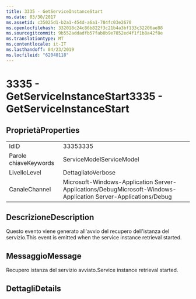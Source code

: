 ```yaml
---
title: 3335 - GetServiceInstanceStart
ms.date: 03/30/2017
ms.assetid: c35025d1-b2a1-454d-a6a1-784fc03e2670
ms.openlocfilehash: 332018c24c86b822f3c21b4a3bf133c32206ae88
ms.sourcegitcommit: 9b552addadfb57fab0b9e7852ed4f1f1b8a42f8e
ms.translationtype: MT
ms.contentlocale: it-IT
ms.lasthandoff: 04/23/2019
ms.locfileid: "62040118"
---
```

# <a name="3335---getserviceinstancestart"></a><span data-ttu-id="8563f-102">3335 - GetServiceInstanceStart</span><span class="sxs-lookup"><span data-stu-id="8563f-102">3335 - GetServiceInstanceStart</span></span>
## <a name="properties"></a><span data-ttu-id="8563f-103">Proprietà</span><span class="sxs-lookup"><span data-stu-id="8563f-103">Properties</span></span>  
  
|||  
|-|-|  
|<span data-ttu-id="8563f-104">Id</span><span class="sxs-lookup"><span data-stu-id="8563f-104">ID</span></span>|<span data-ttu-id="8563f-105">3335</span><span class="sxs-lookup"><span data-stu-id="8563f-105">3335</span></span>|  
|<span data-ttu-id="8563f-106">Parole chiave</span><span class="sxs-lookup"><span data-stu-id="8563f-106">Keywords</span></span>|<span data-ttu-id="8563f-107">ServiceModel</span><span class="sxs-lookup"><span data-stu-id="8563f-107">ServiceModel</span></span>|  
|<span data-ttu-id="8563f-108">Livello</span><span class="sxs-lookup"><span data-stu-id="8563f-108">Level</span></span>|<span data-ttu-id="8563f-109">Dettagliato</span><span class="sxs-lookup"><span data-stu-id="8563f-109">Verbose</span></span>|  
|<span data-ttu-id="8563f-110">Canale</span><span class="sxs-lookup"><span data-stu-id="8563f-110">Channel</span></span>|<span data-ttu-id="8563f-111">Microsoft-Windows-Application Server-Applications/Debug</span><span class="sxs-lookup"><span data-stu-id="8563f-111">Microsoft-Windows-Application Server-Applications/Debug</span></span>|  
  
## <a name="description"></a><span data-ttu-id="8563f-112">Descrizione</span><span class="sxs-lookup"><span data-stu-id="8563f-112">Description</span></span>  
 <span data-ttu-id="8563f-113">Questo evento viene generato all'avvio del recupero dell'istanza del servizio.</span><span class="sxs-lookup"><span data-stu-id="8563f-113">This event is emitted when the service instance retrieval started.</span></span>  
  
## <a name="message"></a><span data-ttu-id="8563f-114">Messaggio</span><span class="sxs-lookup"><span data-stu-id="8563f-114">Message</span></span>  
 <span data-ttu-id="8563f-115">Recupero istanza del servizio avviato.</span><span class="sxs-lookup"><span data-stu-id="8563f-115">Service instance retrieval started.</span></span>  
  
## <a name="details"></a><span data-ttu-id="8563f-116">Dettagli</span><span class="sxs-lookup"><span data-stu-id="8563f-116">Details</span></span>
